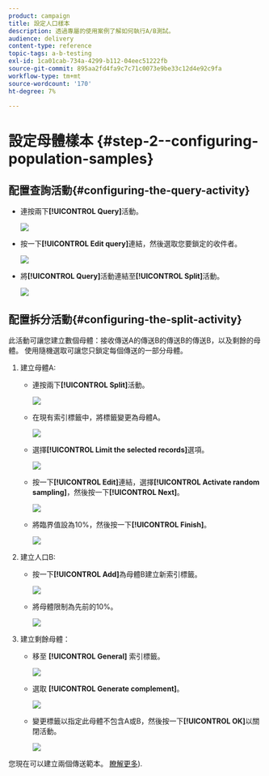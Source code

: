 ```yaml
---
product: campaign
title: 設定人口樣本
description: 透過專屬的使用案例了解如何執行A/B測試。
audience: delivery
content-type: reference
topic-tags: a-b-testing
exl-id: 1ca01cab-734a-4299-b112-04eec51222fb
source-git-commit: 895aa2fd4fa9c7c71c0073e9be33c12d4e92c9fa
workflow-type: tm+mt
source-wordcount: '170'
ht-degree: 7%

---
```


# 設定母體樣本 {#step-2--configuring-population-samples}

## 配置查詢活動{#configuring-the-query-activity}

* 連按兩下&#x200B;**[!UICONTROL Query]**&#x200B;活動。

   ![](assets/use_case_abtesting_createrecipients_001.png)

* 按一下&#x200B;**[!UICONTROL Edit query]**&#x200B;連結，然後選取您要鎖定的收件者。

   ![](assets/use_case_abtesting_createrecipients_002.png)

* 將&#x200B;**[!UICONTROL Query]**&#x200B;活動連結至&#x200B;**[!UICONTROL Split]**&#x200B;活動。

   ![](assets/use_case_abtesting_createrecipients_003.png)

## 配置拆分活動{#configuring-the-split-activity}

此活動可讓您建立數個母體：接收傳送A的傳送B的傳送B的傳送B，以及剩餘的母體。 使用隨機選取可讓您只鎖定每個傳送的一部分母體。

1. 建立母體A:

   * 連按兩下&#x200B;**[!UICONTROL Split]**&#x200B;活動。

      ![](assets/use_case_abtesting_createrecipients_004.png)

   * 在現有索引標籤中，將標籤變更為母體A。

      ![](assets/use_case_abtesting_createrecipients_005.png)

   * 選擇&#x200B;**[!UICONTROL Limit the selected records]**&#x200B;選項。

      ![](assets/use_case_abtesting_createrecipients_006.png)

   * 按一下&#x200B;**[!UICONTROL Edit]**&#x200B;連結，選擇&#x200B;**[!UICONTROL Activate random sampling]**，然後按一下&#x200B;**[!UICONTROL Next]**。

      ![](assets/use_case_abtesting_createrecipients_007.png)

   * 將臨界值設為10%，然後按一下&#x200B;**[!UICONTROL Finish]**。

      ![](assets/use_case_abtesting_createrecipients_008.png)

1. 建立人口B:

   * 按一下&#x200B;**[!UICONTROL Add]**&#x200B;為母體B建立新索引標籤。

      ![](assets/use_case_abtesting_createrecipients_009.png)

   * 將母體限制為先前的10%。

      ![](assets/use_case_abtesting_createrecipients_010.png)

1. 建立剩餘母體：

   * 移至 **[!UICONTROL General]** 索引標籤。

      ![](assets/use_case_abtesting_createrecipients_011.png)

   * 選取 **[!UICONTROL Generate complement]**。

      ![](assets/use_case_abtesting_createrecipients_012.png)

   * 變更標籤以指定此母體不包含A或B，然後按一下&#x200B;**[!UICONTROL OK]**&#x200B;以關閉活動。

      ![](assets/use_case_abtesting_createrecipients_013.png)

您現在可以建立兩個傳送範本。 [瞭解更多](a-b-testing-uc-delivery-templates.md)).
